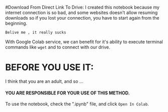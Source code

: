 #Download From Direct Link To Drive:
I created this notebook because my internet connection is so bad, and some websites doesn't allow resuming downloads so if you lost your connection, you have to start again from the beginning.

```
Belive me , it really sucks
```
With Google Colab service, we can benefit for it's ability to execute terminal commands like `wget` and to connect with our drive.

# BEFORE YOU USE IT:
I think that you are an adult, and so ...
#### **YOU ARE RESPONSIBLE FOR YOUR USE OF THIS METHOD.**

To use the notebook, check the ".ipynb" file, and click `Open In Colab`.
